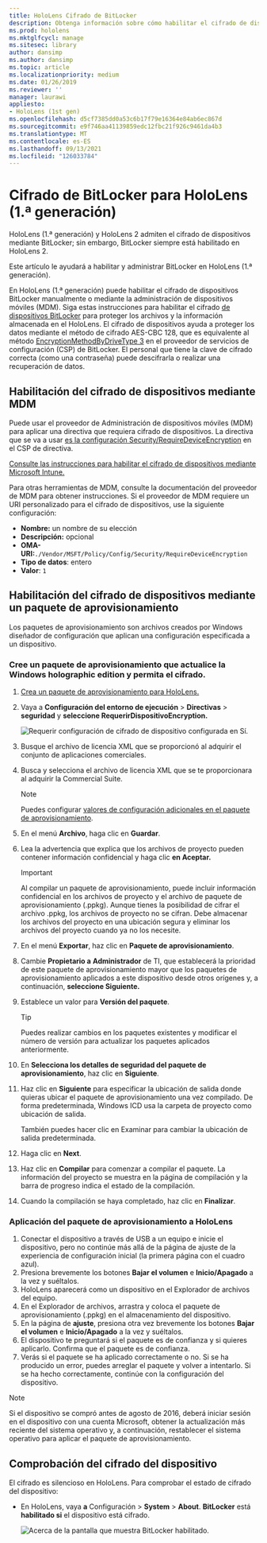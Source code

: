 ```yaml
---
title: HoloLens Cifrado de BitLocker
description: Obtenga información sobre cómo habilitar el cifrado de dispositivos BitLocker para proteger los archivos almacenados en HoloLens de realidad mixta.
ms.prod: hololens
ms.mktglfcycl: manage
ms.sitesec: library
author: dansimp
ms.author: dansimp
ms.topic: article
ms.localizationpriority: medium
ms.date: 01/26/2019
ms.reviewer: ''
manager: laurawi
appliesto:
- HoloLens (1st gen)
ms.openlocfilehash: d5cf7385dd0a53c6b17f79e16364e84ab6ec867d
ms.sourcegitcommit: e9f746aa41139859edc12fbc21f926c9461da4b3
ms.translationtype: MT
ms.contentlocale: es-ES
ms.lasthandoff: 09/13/2021
ms.locfileid: "126033784"
---
```

# <a name="hololens-1st-gen-bitlocker-encryption"></a>Cifrado de BitLocker para HoloLens (1.ª generación)

HoloLens (1.ª generación) y HoloLens 2 admiten el cifrado de dispositivos mediante BitLocker; sin embargo, BitLocker siempre está habilitado en HoloLens 2.

Este artículo le ayudará a habilitar y administrar BitLocker en HoloLens (1.ª generación).

En HoloLens (1.ª generación) puede habilitar el cifrado de dispositivos BitLocker manualmente o mediante la administración de dispositivos móviles (MDM). Siga estas instrucciones para habilitar el cifrado [de dispositivos BitLocker](/windows/security/information-protection/bitlocker/bitlocker-device-encryption-overview-windows-10#bitlocker-device-encryption) para proteger los archivos y la información almacenada en el HoloLens. El cifrado de dispositivos ayuda a proteger los datos mediante el método de cifrado AES-CBC 128, que es equivalente al método [EncryptionMethodByDriveType 3](/windows/client-management/mdm/bitlocker-csp#encryptionmethodbydrivetype) en el proveedor de servicios de configuración (CSP) de BitLocker. El personal que tiene la clave de cifrado correcta (como una contraseña) puede descifrarla o realizar una recuperación de datos.

## <a name="enable-device-encryption-using-mdm"></a>Habilitación del cifrado de dispositivos mediante MDM

Puede usar el proveedor de Administración de dispositivos móviles (MDM) para aplicar una directiva que requiera cifrado de dispositivos. La directiva que se va a usar [es la configuración Security/RequireDeviceEncryption](/windows/client-management/mdm/policy-csp-security#security-requiredeviceencryption) en el CSP de directiva.

[Consulte las instrucciones para habilitar el cifrado de dispositivos mediante Microsoft Intune.](/intune/compliance-policy-create-windows#windows-holographic-for-business)

Para otras herramientas de MDM, consulte la documentación del proveedor de MDM para obtener instrucciones. Si el proveedor de MDM requiere un URI personalizado para el cifrado de dispositivos, use la siguiente configuración:

- **Nombre:** un nombre de su elección
- **Descripción:** opcional
- **OMA-URI:**`./Vendor/MSFT/Policy/Config/Security/RequireDeviceEncryption`
- **Tipo de datos**: entero
- **Valor**: `1`

## <a name="enable-device-encryption-using-a-provisioning-package"></a>Habilitación del cifrado de dispositivos mediante un paquete de aprovisionamiento

Los paquetes de aprovisionamiento son archivos creados por Windows diseñador de configuración que aplican una configuración especificada a un dispositivo. 

### <a name="create-a-provisioning-package-that-upgrades-the-windows-holographic-edition-and-enables-encryption"></a>Cree un paquete de aprovisionamiento que actualice la Windows holographic edition y permita el cifrado.

1. [Crea un paquete de aprovisionamiento para HoloLens.](hololens-provisioning.md)
1. Vaya a **Configuración del entorno de ejecución**  >  **Directivas**  >  **seguridad** y **seleccione RequerirDispositivoEncryption.**

    ![Requerir configuración de cifrado de dispositivo configurada en Sí.](images/device-encryption.png)

1. Busque el archivo de licencia XML que se proporcionó al adquirir el conjunto de aplicaciones comerciales.

1. Busca y selecciona el archivo de licencia XML que se te proporcionara al adquirir la Commercial Suite.
    > [!NOTE]
    > Puedes configurar [valores de configuración adicionales en el paquete de aprovisionamiento](hololens-provisioning.md).

1. En el menú **Archivo**, haga clic en **Guardar**. 

1. Lea la advertencia que explica que los archivos de proyecto pueden contener información confidencial y haga clic **en Aceptar.**

    > [!IMPORTANT]
    > Al compilar un paquete de aprovisionamiento, puede incluir información confidencial en los archivos de proyecto y el archivo de paquete de aprovisionamiento (.ppkg). Aunque tienes la posibilidad de cifrar el archivo .ppkg, los archivos de proyecto no se cifran. Debe almacenar los archivos del proyecto en una ubicación segura y eliminar los archivos del proyecto cuando ya no los necesite.

1. En el menú **Exportar**, haz clic en **Paquete de aprovisionamiento**.
1. Cambie **Propietario a** **Administrador** de TI, que establecerá la prioridad de este paquete de aprovisionamiento mayor que los paquetes de aprovisionamiento aplicados a este dispositivo desde otros orígenes y, a continuación, **seleccione Siguiente.**
1. Establece un valor para **Versión del paquete**.

    > [!TIP]
    > Puedes realizar cambios en los paquetes existentes y modificar el número de versión para actualizar los paquetes aplicados anteriormente.

1. En **Selecciona los detalles de seguridad del paquete de aprovisionamiento**, haz clic en **Siguiente**.
1. Haz clic en **Siguiente** para especificar la ubicación de salida donde quieras ubicar el paquete de aprovisionamiento una vez compilado. De forma predeterminada, Windows ICD usa la carpeta de proyecto como ubicación de salida.

    También puedes hacer clic en Examinar para cambiar la ubicación de salida predeterminada.

1. Haga clic en **Next**.
1. Haz clic en **Compilar** para comenzar a compilar el paquete. La información del proyecto se muestra en la página de compilación y la barra de progreso indica el estado de la compilación.
1. Cuando la compilación se haya completado, haz clic en **Finalizar**.

### <a name="apply-the-provisioning-package-to-hololens"></a>Aplicación del paquete de aprovisionamiento a HoloLens

1. Conectar el dispositivo a través de USB a un equipo e  inicie el dispositivo, pero no continúe más allá de la página de ajuste de la experiencia de configuración inicial (la primera página con el cuadro azul).
1. Presiona brevemente los botones **Bajar el volumen** e **Inicio/Apagado** a la vez y suéltalos.
1. HoloLens aparecerá como un dispositivo en el Explorador de archivos del equipo.
1. En el Explorador de archivos, arrastra y coloca el paquete de aprovisionamiento (.ppkg) en el almacenamiento del dispositivo.
1. En la página de **ajuste**, presiona otra vez brevemente los botones **Bajar el volumen** e **Inicio/Apagado** a la vez y suéltalos.
1. El dispositivo te preguntará si el paquete es de confianza y si quieres aplicarlo. Confirma que el paquete es de confianza.
1. Verás si el paquete se ha aplicado correctamente o no. Si se ha producido un error, puedes arreglar el paquete y volver a intentarlo. Si se ha hecho correctamente, continúe con la configuración del dispositivo.

> [!NOTE]
> Si el dispositivo se compró antes de agosto de 2016, deberá iniciar sesión en el dispositivo con una cuenta Microsoft, obtener la actualización más reciente del sistema operativo y, a continuación, restablecer el sistema operativo para aplicar el paquete de aprovisionamiento.

## <a name="verify-device-encryption"></a>Comprobación del cifrado del dispositivo

El cifrado es silencioso en HoloLens. Para comprobar el estado de cifrado del dispositivo:

- En HoloLens, vaya **a** Configuración  >  **System**  >  **About**. **BitLocker** está **habilitado si** el dispositivo está cifrado. 

    ![Acerca de la pantalla que muestra BitLocker habilitado.](images/about-encryption.png)
